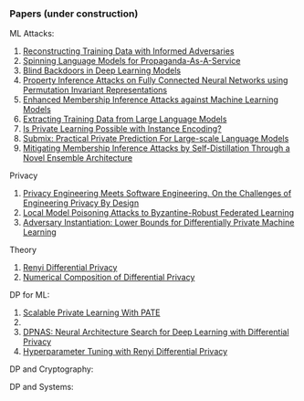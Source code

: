 ### Papers (under construction)

ML Attacks:

1. [Reconstructing Training Data with Informed Adversaries](https://arxiv.org/pdf/2201.04845.pdf)
1. [Spinning Language Models for Propaganda-As-A-Service](https://arxiv.org/pdf/2112.05224.pdf)
1. [Blind Backdoors in Deep Learning Models](https://arxiv.org/pdf/2005.03823.pdf)
1. [Property Inference Attacks on Fully Connected Neural Networks using Permutation Invariant Representations](https://dl.acm.org/doi/pdf/10.1145/3243734.3243834)
1. [Enhanced Membership Inference Attacks against Machine Learning Models](https://arxiv.org/pdf/2111.09679.pdf)
1. [Extracting Training Data from Large Language Models](https://www.usenix.org/system/files/sec21-carlini-extracting.pdf)
1. [Is Private Learning Possible with Instance Encoding?](https://arxiv.org/pdf/2011.05315.pdf)
1. [Submix: Practical Private Prediction For Large-scale Language Models](https://arxiv.org/pdf/2201.00971.pdf)
2. [Mitigating Membership Inference Attacks by Self-Distillation Through a Novel Ensemble Architecture](https://arxiv.org/pdf/2110.08324.pdf)


Privacy

1. [Privacy Engineering Meets Software Engineering. On the Challenges of Engineering Privacy By Design](https://arxiv.org/pdf/2007.08613.pdf)
1. [Local Model Poisoning Attacks to Byzantine-Robust Federated Learning](https://www.usenix.org/system/files/sec20summer_fang_prepub.pdf)
2. [Adversary Instantiation: Lower Bounds for Differentially Private Machine Learning](https://arxiv.org/pdf/2101.04535.pdf)

Theory

1. [Renyi Differential Privacy](https://arxiv.org/pdf/1702.07476.pdf)
1. [Numerical Composition of Differential Privacy](https://arxiv.org/pdf/2106.02848.pdf)

DP for ML:

1. [Scalable Private Learning With PATE](https://arxiv.org/pdf/1802.08908.pdf)
1. 
1. [DPNAS: Neural Architecture Search for Deep Learning with Differential Privacy](https://arxiv.org/pdf/2110.08557.pdf)
1. [Hyperparameter Tuning with Renyi Differential Privacy](https://arxiv.org/pdf/2110.03620.pdf)

DP and Cryptography:

DP and Systems: